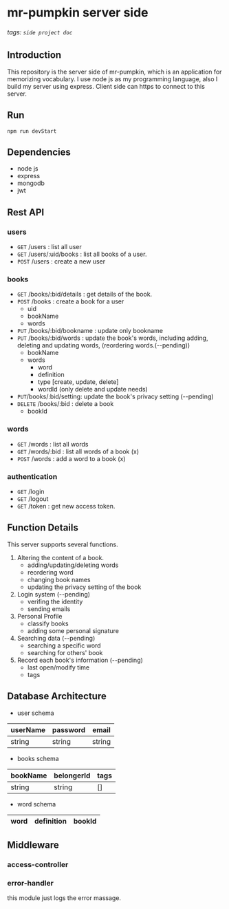 <!-- ---
title: mr-pumpkin server side
--- -->

# mr-pumpkin server side
###### tags: `side project doc`

## Introduction
This repository is the server side of mr-pumpkin, which is an application for memorizing vocabulary. I use node js as my programming language, also I build my server using express.
Client side can https to connect to this server.

## Run
`npm run devStart`

## Dependencies 
- node js
- express
- mongodb
- jwt


## Rest API
### users
- `GET` /users : list all user
- `GET` /users/:uid/books : list all books of a user.
- `POST` /users : create a new user 

### books
- `GET` /books/:bid/details : get details of the book.
- `POST` /books : create a book for a user
    - uid 
    - bookName
    - words
- `PUT` /books/:bid/bookname : update only bookname
- `PUT` /books/:bid/words : update the book's words, including adding, deleting and updating words, (reordering words.(--pending))
    - bookName
    - words
        - word
        - definition
        - type [create, update, delete]
        - wordId (only delete and update needs)
- `PUT`/books/:bid/setting: update the book's privacy setting (--pending)
- `DELETE` /books/:bid : delete a book
    - bookId
### words
-  `GET` /words : list all words
-  `GET` /words/:bid : list all words of a book (x)
-  `POST` /words : add a word to a book (x)

### authentication
- `GET` /login
- `GET` /logout
- `GET` /token : get new access token.

## Function Details
This server supports several functions.
1. Altering the content of a book.
    - adding/updating/deleting words
    - reordering word
    - changing book names
    - updating the privacy setting of the book
2. Login system (--pending)
    - verifing the identity
    - sending emails 
3. Personal Profile
    - classify books
    - adding some personal signature
4. Searching data (--pending)
    - searching a specific word
    - searching for others' book
5. Record each book's information (--pending)
    - last open/modify time
    - tags 


## Database Architecture
- user schema

| userName | password | email |
| -------- | -------- | -------- |
| string | string | string |

- books schema

| bookName | belongerId | tags |
| -------- | -------- | -------- |
| string | string | [] |

- word schema

| word | definition | bookId |
| ---- | ---------- | ------ |

## Middleware
### access-controller
### error-handler
this module just logs the error massage.
